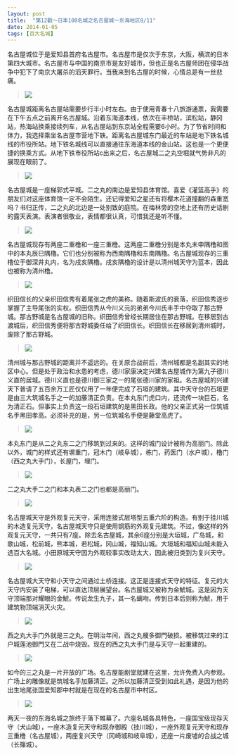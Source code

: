 ```yaml
---
layout: post
title:  "第12戳～日本100名城之名古屋城～东海地区8/11"
date: 2014-01-05
tags: [百大名城]
---
```


名古屋城位于是爱知县首府名古屋市。名古屋市是仅次于东京，大阪，横滨的日本第四大城市。名古屋市与中国的南京市是友好城市，但也正是名古屋师团在侵华战争中犯下了南京大屠杀的滔天罪行。当我来到名古屋的时候，心情总是有一丝悲痛。

> <img src="{{ site.baseurl }}/assets/oshiro/044/nagoyajou-001.jpg">

名古屋城距离名古屋站需要步行半小时左右。由于使用青春十八旅游通票，我需要在下午五点之前离开名古屋城。沿着东海道本线，依次在丰桥站，滨松站，静冈站，热海站换乘接续列车，从名古屋站到东京站全程需要6小时。为了节省时间和体力，我选择乘坐名古屋市营地下铁。距离名古屋城东门最近的车站是地下铁名城线的市役所站。地下铁名城线可以直接通往东海道本线的金山站。这也是一个更便捷的换乘方式。从地下铁市役所站c出来之后，名古屋城二之丸空堀就气势非凡的展现在眼前了。

> <img src="{{ site.baseurl }}/assets/oshiro/044/nagoyajou-002.jpg">

名古屋城是一座梯郭式平城。二之丸的南边是爱知县体育馆。喜爱《灌篮高手》的朋友们对这座体育馆一定不会陌生。还记得爱知之星还有将樱木花道撞翻的森重宽吗？书归正传，二之丸的北边是一处别致的庭院。在梅林旁的空地上还有历史话剧的露天表演。表演者很敬业，表情都很认真，可惜我还是听不懂。

> <img src="{{ site.baseurl }}/assets/oshiro/044/nagoyajou-003.jpg">

名古屋城现存有两座二重橹和一座三重橹。这两座二重橹分别是本丸未申隅橹和图中的本丸辰巳隅櫓。它们也分别被称为西南隅櫓和东南隅櫓。名古屋城现存的三重橹位于御深井丸内，名为戌亥隅櫓。戌亥隅櫓的设计是以清州城天守为蓝本，因此也被称为清州橹。

> <img src="{{ site.baseurl }}/assets/oshiro/044/nagoyajou-004.jpg">

织田信长的父亲织田信秀有着尾张之虎的美称。随着斯波氏的衰落，织田信秀逐步掌握了主导尾张的实权。织田信秀从今川义元的弟弟今川氏丰手中夺取了那古野城。那古野城是名古屋城的旧称。织田信秀曾经长期居住在那古野城。在移居到古渡城后，织田信秀便将那古野城委任给了织田信长。织田信长在移居到清州城时，废除了那古野城。

> <img src="{{ site.baseurl }}/assets/oshiro/044/nagoyajou-005.jpg">

清州城与那古野城的距离并不遥远的。在关原合战前后，清州城都是名副其实的地区中心。但是处于政治和水患的考虑，德川家康决定兴建名古屋城作为第九子德川义直的居城。德川义直也是德川御三家之一的尾张德川家的家祖。名古屋城的兴建天下普请了五百余万工匠仅仅用了一年便完成了石垣的建筑。其中天守台的石垣更是由三大筑城名手之一的加藤清正负责。在本丸东门虎口内，还流传一块巨石，名为清正石。但事实上负责这一段石垣建筑的是黑田长政。他的父亲正式另一位筑城名手黑田孝高。必须补充的是，另一位筑城名手便是藤堂高虎了。

> <img src="{{ site.baseurl }}/assets/oshiro/044/nagoyajou-006.jpg">

本丸东门是从二之丸东二之门移筑到过来的。这样的城门设计被称为高丽门。除此以外，城门的样式还有塀重门，冠木门（岐阜城），栋门，药医门（水户城），橹门（西之丸大手门），长屋门，埋门。

> <img src="{{ site.baseurl }}/assets/oshiro/044/nagoyajou-007.jpg">

二之丸大手二之门和本丸表二之门也都是高丽门。

> <img src="{{ site.baseurl }}/assets/oshiro/044/nagoyajou-008.jpg">

名古屋城天守是外观复元天守，采用连接式层塔型五重六阶的构造。有别于挂川城的木造复元天守，名古屋城天守只是使用钢筋的外观复元建筑。不过，像这样的外观复元天守，一共只有7座。除去名古屋城，其余6座分别是大垣城，广岛城，和歌山城，松前城，熊本城，若松城，冈山城，福知山城。大垣城和福知山城未能入选百大名城。小田原城天守因为外观较事实改动太大，因此被归类到为复兴天守。

> <img src="{{ site.baseurl }}/assets/oshiro/044/nagoyajou-009.jpg">

名古屋城大天守和小天守之间通过土桥连接。这正是连接式天守的特征。复元的大天守内安装了电梯，可以直达顶层展望台。名古屋城又被称为金鯱城。这是因为天守顶端那对耀眼的金鯱。传说龙生九子，其一名螭吻。传到日本后则称为鯱，用于建筑物顶端消灭火灾。

> <img src="{{ site.baseurl }}/assets/oshiro/044/nagoyajou-010.jpg">

西之丸大手门外就是三之丸。在明治年间，西之丸榎多御門破损。被移筑过来的江户城莲池御門又在二战中烧毁。现在的西之丸大手门是与天守一起重建的。

> <img src="{{ site.baseurl }}/assets/oshiro/044/nagoyajou-011.jpg">

如今的三之丸是一片开放的广场。名古屋能剧堂就建在这里，允许免费入内参观。广场上的雕像就是筑城名手加藤清正。之所以加藤清正受到如此礼遇，是因为他的出生地尾张国爱知郡中村就是在现在的名古屋市中村区。

> <img src="{{ site.baseurl }}/assets/oshiro/044/nagoyajou-012.jpg">

两天一夜的东海名城之旅终于落下帷幕了。六座名城各具特色，一座国宝级现存天守（犬山城），一座木造复元天守和现存御殿（挂川城），一座外观复元天守和现存三重橹（名古屋城），两座复兴天守（冈崎城和岐阜城），还座一片废墟的合战之城（长篠城）。
